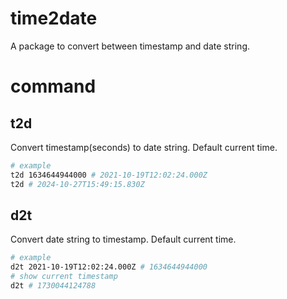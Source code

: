 # time2date

A package to convert between timestamp and date string.

# command

## t2d
Convert timestamp(seconds) to date string. Default current time.
```bash
# example
t2d 1634644944000 # 2021-10-19T12:02:24.000Z
t2d # 2024-10-27T15:49:15.830Z
```
## d2t
Convert date string to timestamp. Default current time.
```bash
# example
d2t 2021-10-19T12:02:24.000Z # 1634644944000
# show current timestamp
d2t # 1730044124788
```
